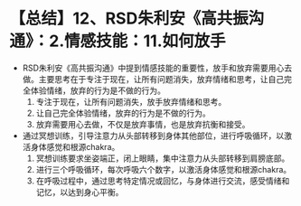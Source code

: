 # 【总结】12、RSD朱利安《高共振沟通》：2.情感技能：11.如何放手

-   RSD朱利安《高共振沟通》中提到情感技能的重要性，放手和放弃需要用心去做。主要思考在于专注于现在，让所有问题消失，放弃情绪和思考，让自己完全体验情绪，放弃的行为是不做的行为。
    1.  专注于现在，让所有问题消失，放手放弃情绪和思考。
    2.  让自己完全体验情绪，放弃的行为是不做的行为。
    3.  放弃需要用心去做，不仅是放弃事情，也是放弃抗衡和接受。
-   通过冥想训练，引导注意力从头部转移到身体其他部位，进行呼吸循环，以激活身体感觉和根源chakra。
    1.  冥想训练要求坐姿端正，闭上眼睛，集中注意力从头部转移到肩膀底部。
    2.  进行三个呼吸循环，每次呼吸六个数字，以激活身体感觉和根源chakra。
    3.  在呼吸过程中，通过思考特定情况或回忆，与身体进行交流，感受情绪和记忆，以达到身心平衡。